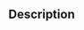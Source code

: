 ## Description

<!--

Please describe what this PR is, why you are opening it, and what to test out if
applicable.

Please squash-merge utilizing conventional commits.

e.g. `feat: add new rule` `fix: replace deprecated rule`

Once your PR is merged, it will be automatically released to NPM via our CI.
This repo uses semantic-release to version releases and the commit messages bump
the version.

-->
